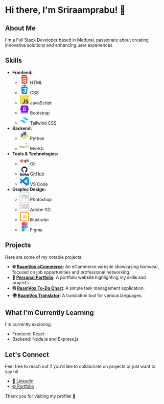# Hi there, I'm Sriraamprabu! 👋

## About Me
I'm a Full Stack Developer based in Madurai, passionate about creating innovative solutions and enhancing user experiences.

## Skills
- **Frontend:**
  - <img src="https://raw.githubusercontent.com/devicons/devicon/master/icons/html5/html5-original-wordmark.svg" alt="HTML" width="30" height="30"/> HTML
  - <img src="https://raw.githubusercontent.com/devicons/devicon/master/icons/css3/css3-original-wordmark.svg" alt="CSS" width="30" height="30"/> CSS
  - <img src="https://raw.githubusercontent.com/devicons/devicon/master/icons/javascript/javascript-original.svg" alt="JavaScript" width="30" height="30"/> JavaScript
  - <img src="https://raw.githubusercontent.com/devicons/devicon/master/icons/bootstrap/bootstrap-original-wordmark.svg" alt="Bootstrap" width="30" height="30"/> Bootstrap
  - <img src="https://raw.githubusercontent.com/devicons/devicon/master/icons/tailwindcss/tailwindcss-plain.svg" alt="Tailwind CSS" width="30" height="30"/> Tailwind CSS
- **Backend:**
  - <img src="https://raw.githubusercontent.com/devicons/devicon/master/icons/python/python-original.svg" alt="Python" width="30" height="30"/> Python
  - <img src="https://raw.githubusercontent.com/devicons/devicon/master/icons/mysql/mysql-original-wordmark.svg" alt="MySQL" width="30" height="30"/> MySQL
- **Tools & Technologies:**
  - <img src="https://raw.githubusercontent.com/devicons/devicon/master/icons/git/git-original-wordmark.svg" alt="Git" width="30" height="30"/> Git
  - <img src="https://raw.githubusercontent.com/devicons/devicon/master/icons/github/github-original-wordmark.svg" alt="GitHub" width="30" height="30"/> GitHub
  - <img src="https://raw.githubusercontent.com/devicons/devicon/master/icons/vscode/vscode-original.svg" alt="VS Code" width="30" height="30"/> VS Code
- **Graphic Design:**
  - <img src="https://raw.githubusercontent.com/devicons/devicon/master/icons/photoshop/photoshop-line.svg" alt="Photoshop" width="30" height="30"/> Photoshop
  - <img src="https://raw.githubusercontent.com/devicons/devicon/master/icons/xd/xd-line.svg" alt="Adobe XD" width="30" height="30"/> Adobe XD
  - <img src="https://raw.githubusercontent.com/devicons/devicon/master/icons/illustrator/illustrator-line.svg" alt="Illustrator" width="30" height="30"/> Illustrator
  - <img src="https://raw.githubusercontent.com/devicons/devicon/master/icons/figma/figma-original.svg" alt="Figma" width="30" height="30"/> Figma

## Projects
Here are some of my notable projects:

- **🌐 [RaamVox eCommerce](https://raamvox-footwear.vercel.app/)**: An eCommerce website showcasing footwear, focused on job opportunities and professional networking.
- **📁 [Personal Portfolio](https://sriraamprabu.vercel.app/)**: A portfolio website highlighting my skills and projects.
- **🗒️ [RaamVox To-Do Chart](https://raamvox-todo-chart.vercel.app/)**: A simple task management application.
- **🌍 [RaamVox Translator](https://raamvox-translator.vercel.app/)**: A translation tool for various languages.

## What I'm Currently Learning
I'm currently exploring:
- Frontend: React
- Backend: Node.js and Express.js

## Let's Connect
Feel free to reach out if you'd like to collaborate on projects or just want to say hi!

- [🔗 LinkedIn](https://www.linkedin.com/in/yourprofile)
- [🌐 Portfolio](https://raamvox-footwear.vercel.app/)

Thank you for visiting my profile! 🎉
